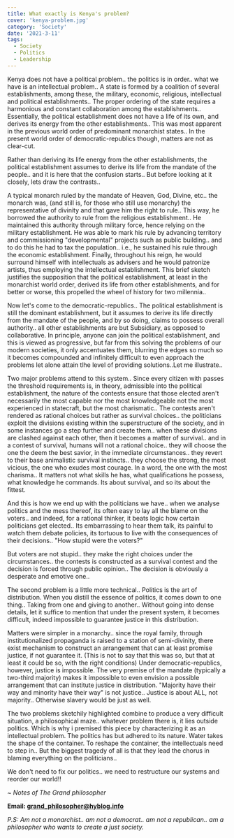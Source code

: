 ```yaml
---
title: What exactly is Kenya's problem?
cover: 'kenya-problem.jpg'
category: 'Society'
date: '2021-3-11'
tags:
  - Society
  - Politics
  - Leadership
---
```


Kenya does not have a political problem.. the politics is in order.. what we have is an intellectual problem..
A state is formed by a coalition of several establishments, among these, the military, economic, religious, intellectual and political establishments..
The proper ordering of the state requires a harmonious and constant collaboration among the establishments..
Essentially, the political establishment does not have a life of its own, and derives its energy from the other establishments.. This was most apparent in the previous world order of predominant monarchist states..
In the present world order of democratic-republics though, matters are not as clear-cut.

Rather than deriving its life energy from the other establishments, the political establishment assumes to derive its life from the mandate of the people.. and it is here that the confusion starts.. But before looking at it closely, lets draw the contrasts..

A typical monarch ruled by the mandate of Heaven, God, Divine, etc.. the monarch was, (and still is, for those who still use monarchy) the representative of divinity and that gave him the right to rule.. This way, he borrowed the authority to rule from the religious establishment.. He maintained this authority through military force, hence relying on the military establishment. He was able to mark his rule by advancing territory and commissioning "developmental" projects such as public building.. and to do this he had to tax the population.. i.e., he sustained his rule through the economic establishment. Finally, throughout his reign, he would surround himself with intellectuals as advisers and he would patronize artists, thus employing the intellectual establishment.
This brief sketch justifies the supposition that the political establishment, at least in the monarchist world order, derived its life from other establishments, and for better or worse, this propelled the wheel of history for two millennia..

Now let's come to the democratic-republics.. The political establishment is still the dominant establishment, but it assumes to derive its life directly from the mandate of the people, and by so doing, claims to possess overall authority.. all other establishments are but Subsidiary, as opposed to collaborative. In principle, anyone can join the political establishment, and this is viewed as progressive, but far from this solving the problems of our modern societies, it only accentuates them, blurring the edges so much so it becomes compounded and infinitely difficult to even approach the problems let alone attain tlhe level of providing solutions..Let me illustrate..

Two major problems attend to this system.. Since every citizen with passes the threshold requirements is, in theory, admissible into the political establishment, the nature of the contests ensure that those elected aren't necessarily the most capable nor the most knowledgeable not the most experienced in statecraft, but the most charismatic.. The contests aren't rendered as rational choices but rather as survival choices.. the politicians exploit the divisions existing within the superstructure of the society, and in some instances go a step further and create them.. when these divisions are clashed against each other, then it becomes a matter of survival.. and in a contest of survival, humans will not a rational choice.. they will choose the one the deem the best savior, in the immediate circumstances.. they revert to their base animalistic survival instincts.. they choose the strong, the most vicious, the one who exudes most courage. In a word, the one with the most charisma.. It matters not what skills he has, what qualifications he possess, what knowledge he commands. Its about survival, and so its about the fittest.

And this is how we end up with the politicians we have.. when we analyse politics and the mess thereof, its often easy to lay all the blame on the voters.. and indeed, for a rational thinker, it beats logic how certain politicians get elected.. Its embarrassing to hear them talk, its painful to watch them debate policies, its tortuous to live with the consequences of their decisions.. "How stupid were the voters?"

But voters are not stupid.. they make the right choices under the circumstances.. the contests is constructed as a survival contest and the decision is forced through public opinion.. The decision is obviously a desperate and emotive one..

The second problem is a little more technical.. Politics is the art of distribution. When you distill the essence of politics, it comes down to one thing.. Taking from one and giving to another.. Without going into dense details, let it suffice to mention that under the present system, it becomes difficult, indeed impossible to guarantee justice in this distribution.

Matters were simpler in a monarchy.. since the royal family, through institutionalized propaganda is raised to a station of semi-divinity, there exist mechanism to construct an arrangement that can at least promise justice, if not guarantee it. (This is not to say that this was so, but that at least it could be so, with the right conditions)
Under democratic-republics, however, justice is impossible. The very premise of the mandate (typically a two-third majority) makes it impossible to even envision a possible arrangement that can institute justice in distribution. "Majority have their way and minority have their way" is not justice.. Justice is about ALL, not majority.. Otherwise slavery would be just as well.

The two problems sketchily highlighted combine to produce a very difficult situation, a philosophical maze..
whatever problem there is, it lies outside politics. Which is why i premised this piece by characterizing it as an intellectual problem. The politics has but adhered to its nature. Water takes the shape of the container. To reshape the container, the intellectuals need to step in.. But the biggest tragedy of all is that they lead the chorus in blaming everything on the politicians..

We don't need to fix our politics.. we need to restructure our systems and reorder our world!!

_~ Notes of The Grand philosopher_

**Email: [grand_philosopher@hyblog.info](mailto:grand_philosopher@hyblog.info)**

_P.S: Am not a monarchist.. am not a democrat.. am not a republican.. am a philosopher who wants to create a just society._
